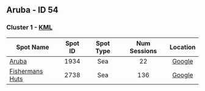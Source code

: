## Aruba - ID 54

### Cluster 1 - [KML](1.kml)

| Spot Name | Spot ID | Spot Type | Num Sessions | Location |
| --------- | :-----: | :-------: | :----------: | :------: |
| [Aruba](https://www.gps-speedsurfing.com/mygps.aspx?mnu=spotsearch&val=1934.md) | 1934 | Sea | 22| [Google](https://www.google.com/maps/search/?api=1&query=12.59500415,-70.0529616)
| [Fishermans Huts](https://www.gps-speedsurfing.com/mygps.aspx?mnu=spotsearch&val=2738.md) | 2738 | Sea | 136| [Google](https://www.google.com/maps/search/?api=1&query=12.58869972,-70.04864841)

